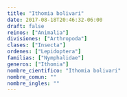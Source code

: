 ```yaml
---
title: "Ithomia bolivari"
date: 2017-08-18T20:46:32-06:00
draft: false
reinos: ["Animalia"]
divisiones: ["Arthropoda"]
clases: ["Insecta"]
ordenes: ["Lepidoptera"]
familias: ["Nymphalidae"]
generos: ["Ithomia"]
nombre_cientifico: "Ithomia bolivari"
nombre_comun: ""
nombre_ingles: ""
---
```

